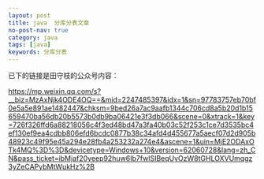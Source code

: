 ```yaml
---
layout: post
title: java  分库分表文章
no-post-nav: true
category: java
tags: [java]
keywords: 分库分表
---
```


已下的链接是田守枝的公众号内容：


https://mp.weixin.qq.com/s?__biz=MzAxNjk4ODE4OQ==&mid=2247485397&idx=1&sn=97783757eb70bf0e5a5e891ae1482447&chksm=9bed26a7ac9aafb1344c706cd8a5b20d1b15659470ba56db20b5573b0db9ba06421e3f3db066&scene=0&xtrack=1&key=726f326ffd6a88218056c4f3ed48bd47a3fa40b03c52f253c1ce7d3535bc4ef130ef9ea4cdbb806efd6bcdc0877b38c34afd4d455677a5aecf07d2d905b48923c49f95e45a294e28fb4a253232a274e4&ascene=1&uin=MjE2ODAxOTk4MQ%3D%3D&devicetype=Windows+10&version=62060728&lang=zh_CN&pass_ticket=ibMjaf20yeep92huw6Ib7fwlSIBeqUyOzW8tGHLOXVUmqgz3yZeCAPybMtWukHz%2B